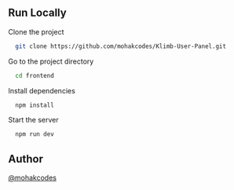 ## Run Locally

Clone the project

```bash
  git clone https://github.com/mohakcodes/Klimb-User-Panel.git
```

Go to the project directory

```bash
  cd frontend
```

Install dependencies

```bash
  npm install
```

Start the server

```bash
  npm run dev
```

## Author

[@mohakcodes](https://www.github.com/mohakcodes)
